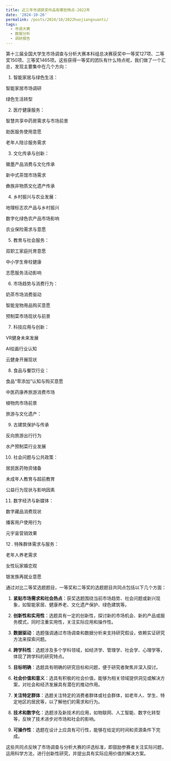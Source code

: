 ```yaml
---
title: 近三年市调获奖作品有哪些特点-2022年
date: '2024-10-26'
permalink: /posts/2024/10/2022huojiangxuanti/
tags:
  - 市调大赛
  - 数据分析
  - 调研报告
---
```


第十三届全国大学生市场调查与分析大赛本科组总决赛获奖中一等奖127项、二等奖150项、三等奖1465项。这些获得一等奖的团队有什么特点呢，我们做了一个汇总，发现主要集中在几个方向：


1. 智能家居与绿色生活：

智能家居市场调研

绿色生活转型

2. 医疗健康服务：

智慧共享中药房需求与市场前景

助医服务使用意愿

老年人陪诊服务需求

3. 文化传承与创新：

徽墨产品消费与文化传承

新中式茶馆市场需求

彝族非物质文化遗产传承

4. 乡村振兴与农业发展：

地理标志农产品与乡村振兴

数字化绿色农产品市场影响

农业保险需求与意愿

5. 教育与社会服务：

双职工家庭托育意愿

中小学生脊柱健康

志愿服务活动影响

6. 市场趋势与消费行为：

奶茶市场消费驱动

智能宠物用品购买意愿

预制菜市场现状与前景

7. 科技应用与创新：

VR健身未来发展

AI绘画行业认知

云健身开展现状

8. 食品与餐饮行业：

食品“零添加”认知与购买意愿

中医药康养旅游消费市场

植物肉市场前景

旅游与文化遗产：

9. 古建筑保护与传承

反向旅游出行行为

水产预制菜行业发展

10. 社会问题与公共政策：

居民医药物资储备

未成年人教育与超前教育

公益行为现状与影响因素

11.  数字经济与新媒体：

数字藏品消费现状

播客用户使用行为

元宇宙营销效果

12 . 特殊群体需求与服务：

老年人养老需求

女性玩家婚恋观

银发族再就业意愿


通过对比二等奖选题题目，一等奖和二等奖的选题题目共同点包括以下几个方面：

1. **紧贴市场需求和社会热点**：获奖选题围绕当前市场趋势、社会问题或新兴现象，如智能家居、健康养老、文化遗产保护、绿色建筑等。

2. **创新性和实用性**：选题具有一定的创新性，探讨新的市场机会、新的产品或服务模式，同时注重实用性，关注实际应用和操作性。

3. **数据驱动**：选题强调通过市场调查和数据分析来支持研究假设，依赖实证研究方法来探索问题。

4. **跨学科性**：选题涉及多个学科领域，如经济学、管理学、社会学、心理学等，体现了跨学科的研究特点。

5. **目标明确**：选题具有明确的研究目标和问题，便于研究者聚焦并深入探讨。

6. **社会价值和意义**：选具有积极的社会价值，能够为相关领域提供洞见或解决方案，对社会和经济发展具有潜在的推动作用。

7. **关注特定群体**：选题关注特定的消费者群体或社会群体，如老年人、学生、特定地区的居民等，以了解他们的需求和行为。

8. **技术和数字化**：选题涉及新技术的应用，如物联网、人工智能、数字化转型等，反映了技术进步对市场和社会的影响。

9. **可操作性**：选题在设计上应具有可行性，能够在给定的时间和资源条件下完成。

这些共同点反映了市场调查与分析大赛的评选标准，即鼓励参赛者关注实际问题，运用科学方法，进行创新性研究，并提出具有实际应用价值的解决方案。


